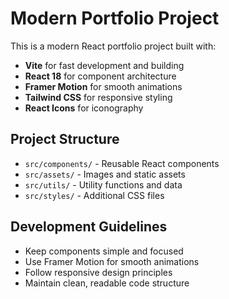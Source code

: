 # Modern Portfolio Project

This is a modern React portfolio project built with:

- **Vite** for fast development and building
- **React 18** for component architecture
- **Framer Motion** for smooth animations
- **Tailwind CSS** for responsive styling
- **React Icons** for iconography

## Project Structure

- `src/components/` - Reusable React components
- `src/assets/` - Images and static assets
- `src/utils/` - Utility functions and data
- `src/styles/` - Additional CSS files

## Development Guidelines

- Keep components simple and focused
- Use Framer Motion for smooth animations
- Follow responsive design principles
- Maintain clean, readable code structure
